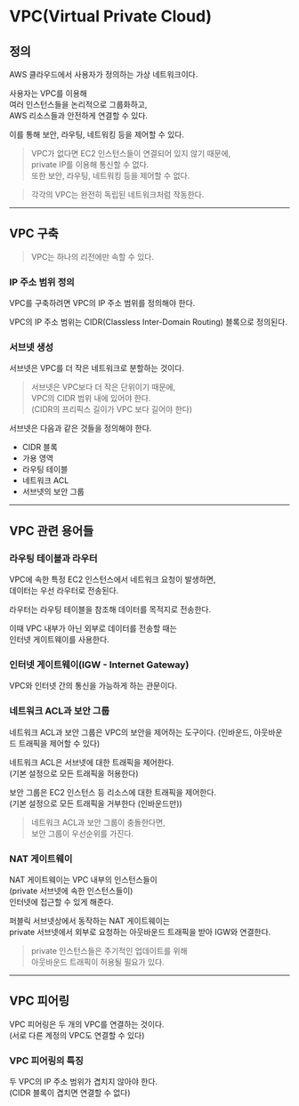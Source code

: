 # VPC(Virtual Private Cloud)

## 정의

AWS 클라우드에서 사용자가 정의하는 가상 네트워크이다.  

사용자는 VPC를 이용해  
여러 인스턴스들을 논리적으로 그룹화하고,  
AWS 리소스들과 안전하게 연결할 수 있다.

이를 통해 보안, 라우팅, 네트워킹 등을 제어할 수 있다.

> VPC가 없다면 EC2 인스턴스들이 연결되어 있지 않기 때문에,  
> private IP를 이용해 통신할 수 없다.  
> 또한 보안, 라우팅, 네트워킹 등을 제어할 수 없다.

> 각각의 VPC는 완전히 독립된 네트워크처럼 작동한다.

---

## VPC 구축

> VPC는 하나의 리전에만 속할 수 있다.

### IP 주소 범위 정의

VPC를 구축하려면 VPC의 IP 주소 범위를 정의해야 한다.

VPC의 IP 주소 범위는 CIDR(Classless Inter-Domain Routing) 블록으로 정의된다.

### 서브넷 생성

서브넷은 VPC를 더 작은 네트워크로 분할하는 것이다.

> 서브넷은 VPC보다 더 작은 단위이기 때문에,  
> VPC의 CIDR 범위 내에 있어야 한다.  
> (CIDR의 프리픽스 길이가 VPC 보다 길어야 한다)

서브넷은 다음과 같은 것들을 정의해야 한다.
- CIDR 블록
- 가용 영역
- 라우팅 테이블
- 네트워크 ACL
- 서브넷의 보안 그룹

---

## VPC 관련 용어들

### 라우팅 테이블과 라우터

VPC에 속한 특정 EC2 인스턴스에서 네트워크 요청이 발생하면,  
데이터는 우선 라우터로 전송된다.

라우터는 라우팅 테이블을 참조해 데이터를 목적지로 전송한다.

이때 VPC 내부가 아닌 외부로 데이터를 전송할 때는  
인터넷 게이트웨이를 사용한다.

### 인터넷 게이트웨이(IGW - Internet Gateway)

VPC와 인터넷 간의 통신을 가능하게 하는 관문이다.

### 네트워크 ACL과 보안 그룹

네트워크 ACL과 보안 그룹은 VPC의 보안을 제어하는 도구이다.
(인바운드, 아웃바운드 트래픽을 제어할 수 있다)

네트워크 ACL은 서브넷에 대한 트래픽을 제어한다.  
(기본 설정으로 모든 트래픽을 허용한다)

보안 그룹은 EC2 인스턴스 등 리소스에 대한 트래픽을 제어한다.  
(기본 설정으로 모든 트래픽을 거부한다 (인바운드만))

> 네트워크 ACL과 보안 그룹이 충돌한다면,  
> 보안 그룹이 우선순위를 가진다.

### NAT 게이트웨이

NAT 게이트웨이는 VPC 내부의 인스턴스들이  
(private 서브넷에 속한 인스턴스들이)  
인터넷에 접근할 수 있게 해준다.

퍼블릭 서브넷상에서 동작하는 NAT 게이트웨이는  
private 서브넷에서 외부로 요청하는 아웃바운드 트래픽을 받아 IGW와 연결한다.

> private 인스턴스들은 주기적인 업데이트를 위해  
> 아웃바운드 트래픽이 허용될 필요가 있다.

---

## VPC 피어링

VPC 피어링은 두 개의 VPC를 연결하는 것이다.  
(서로 다른 계정의 VPC도 연결할 수 있다)

### VPC 피어링의 특징

두 VPC의 IP 주소 범위가 겹치지 않아야 한다.  
(CIDR 블록이 겹치면 연결할 수 없다)